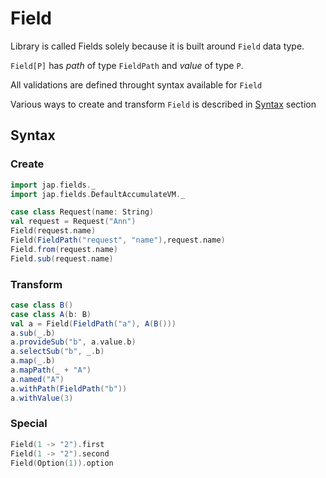 # Field

Library is called Fields solely because it is built around `Field` data type.

`Field[P]` has _path_ of type `FieldPath` and _value_ of type `P`.

All validations are defined throught syntax available for `Field`

Various ways to create and transform `Field` is described in [Syntax](#syntax) section

## Syntax

### Create

```scala mdoc:width=100
import jap.fields._
import jap.fields.DefaultAccumulateVM._

case class Request(name: String)
val request = Request("Ann")
Field(request.name)
Field(FieldPath("request", "name"),request.name)
Field.from(request.name)
Field.sub(request.name)
```

### Transform

```scala mdoc:width=100
case class B()
case class A(b: B)
val a = Field(FieldPath("a"), A(B()))
a.sub(_.b)
a.provideSub("b", a.value.b)
a.selectSub("b", _.b)
a.map(_.b)
a.mapPath(_ + "A")
a.named("A")
a.withPath(FieldPath("b"))
a.withValue(3)
```

### Special

```scala mdoc:width=100
Field(1 -> "2").first
Field(1 -> "2").second
Field(Option(1)).option
```
